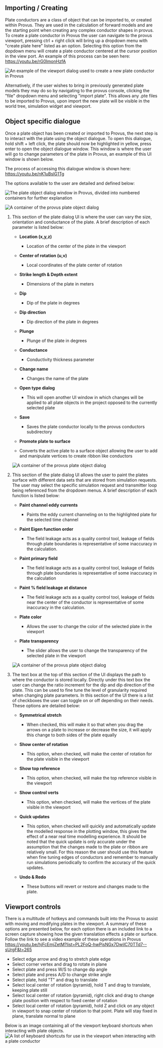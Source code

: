 ## Importing / Creating

Plate conductors are a class of object that can be imported to, or created within Provus. They are used in the calculation of forward models and are the starting point when creating any complex conductor shapes in provus. To create a plate conductor in Provus the user can navigate to the provus viewport, pressing ctrl + right click will bring up a dropdown menu with "create plate here" listed as an option. Selecting this option from the dopdown menu will create a plate conductor centered at the cursor position in the view port. An example of this process can be seen here: <https://youtu.be/rG0ImonHzfA>

![An example of the viewport dialog used to create a new plate conductor in Provus](../images/createplate.png)

Alternatively, if the user wishes to bring in previously generated plate models they may do so by navigating to the provus console, clicking the "file" dropdown menu and selecting "import plate". This allows any .pte files to be imported to Provus, upon import the new plate will be visible in the world tree, simulation widget and viewport.

## Object specific dialogue

Once a plate object has been created or imported to Provus, the next step is to interact with the plate using the object dialogue. To open this dialogue, hold shift + left click, the plate should now be highlighted in yellow, press enter to open the object dialogue window. This window is where the user will go to change parameters of the plate in Provus, an example of this UI window is shown below.

The process of accessing this dialogue window is shown here: <https://youtu.be/nK1uBslG1Tg>

The options available to the user are detailed and defined below:

![The plate object dialog window in Provus, divided into numbered containers for further explanation](../images/plate0.PNG)

![A container of the provus plate object dialog](../images/plate1.PNG)

1. This section of the plate dialog UI is where the user can vary the size, orientation and conductance of the plate. A brief description of each parameter is listed below: 

    * **Location (x,y,z)**
        * Location of the center of the plate in the viewport

    * **Center of rotation (u,v)**
        * Local coordinates of the plate center of rotation
    
    * **Strike length & Depth extent**
        * Dimensions of the plate in meters

    * **Dip**
        * Dip of the plate in degrees

    * **Dip direction**
        * Dip direction of the plate in degrees 

    * **Plunge**
        * Plunge of the plate in degrees

    * **Conductance**
        * Conductivity thickness parameter

    * **Change name**
        * Changes the name of the plate
    
    * **Open type dialog**
        * This will open another UI window in which changes will be applied to all plate objects in the project opposed to the currently selected plate
    
    * **Save**
        * Saves the plate conductor locally to the provus conductors subdirectory

    * **Promote plate to surface**
     * Converts the active plate to a surface object allowing the user to add and manipulate vertices to create ribbon like conductors

    ![A container of the provus plate object dialog](../images/plate2.PNG)
    
2. This section of the plate dialog UI allows the user to paint the plates surface with different data sets that are stored from simulation requests. The user may select the specific simulation request and transmitter loop being referenced from the dropdown menus. A brief description of each function is listed below:

    * **Paint channel eddy currents**
        * Paints the eddy current channeling on to the highlighted plate for the selected time channel

    * **Paint Eigen function order**
        * The field leakage acts as a quality control tool, leakage of fields through plate boundaries is representative of some inaccuracy in the calculation.

    * **Paint primary field**
        * The field leakage acts as a quality control tool, leakage of fields through plate boundaries is representative of some inaccuracy in the calculation

    * **Paint % field leakage at distance**
        * The field leakage acts as a quality control tool, leakage of fields near the center of the conductor is representative of some inaccuracy in the calculation.
        
    * **Plate color**
        * Allows the user to change the color of the selected plate in the viewport
        
    * **Plate transparency**
        * The slider allows the user to change the transparency of the selected plate in the viewport

    ![A container of the provus plate object dialog](../images/plate3.PNG)
    
3. The text box at the top of this section of the UI displays the path to where the conductor is stored locally. Directly under this text box the user can change the ratio increment for the dip and dip direction of the plate. This can be used to fine tune the level of granularity required when changing plate parameters. In this section of the UI there is a list of checkboxes the user can toggle on or off depending on their needs. These options are detailed below:

    * **Symmetrical stretch**
        * When checked, this will make it so that when you drag the arrows on a plate to increase or decrease the size, it will apply this change to both sides of the plate equally

    * **Show center of rotation**
        * This option, when checked, will make the center of rotation for the plate visible in the viewport
        
    * **Show top reference**
        * This option, when checked, will make the top reference visible in the viewport
        
    * **Show control verts**
        * This option, when checked, will make the vertices of the plate visible in the viewport
        
    * **Quick updates**
        * This option, when checked will quickly and automatically update the modelled response in the plotting window, this gives the effect of a near real time modelling experience. It should be noted that the quick update is only accurate under the assumption that the changes made to the plate or ribbon are relatively small. For this reason the user should use this feature when fine tuning edges of conductors and remember to manually run simulations periodically to confirm the accuracy of the quick updates. 

    * **Undo & Redo**
        * These buttons will revert or restore and changes made to the plate. 

## Viewport controls 

There is a multitude of hotkeys and commands built into the Provus to assist with moving and modifying plates in the viewport. A summary of these options are presented below, for each option there is an included link to a screen capture showing how the given translation effects a plate or surface. Follow the link to see a video example of these operations in Provus <https://youtu.be/hjFcEmjZetM?list=PL2FoQ-hwPjsNGx7DwilC70TTd7--sUrgF&t=265>

* Select edge arrow and drag to stretch plate edge 
* Select corner vertex and drag to rotate in plane 
* Select plate and press W/S to change dip angle 
* Select plate and press A/D to change strike angle 
* Select plate, hold "T" and drag to translate  
* Select local center of rotation (pyramid), hold T and drag to translate, keeping plate still
* Select local center of rotation (pyramid), right click and drag to change plate position with respect to fixed center of rotation 
* Select local center of rotation (pyramid), hold Z and click on any object in viewport to snap center of rotation to that point. Plate will stay fixed in plane, translate normal to plane 

Below is an image containing all of the viewport keyboard shortcuts when interacting with plate objects.
![A list of keyboard shortcuts for use in the viewport when interacting with a plate conductor](../images/plate_shortcuts.png)
